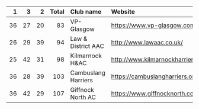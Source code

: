 |   1 |   3 |   2 |   Total | Club name           | Website                            |
|----:|----:|----:|--------:|:--------------------|:-----------------------------------|
|  36 |  27 |  20 |      83 | VP-Glasgow          | https://www.vp-glasgow.com         |
|  26 |  29 |  39 |      94 | Law & District AAC  | http://www.lawaac.co.uk/           |
|  25 |  42 |  31 |      98 | Kilmarnock H&AC     | http://www.kilmarnockharriers.com/ |
|  36 |  28 |  39 |     103 | Cambuslang Harriers | https://cambuslangharriers.org/    |
|  36 |  42 |  29 |     107 | Giffnock North AC   | https://www.giffnocknorth.co.uk/   |